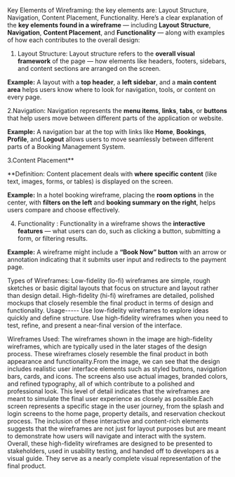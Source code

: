  Key Elements of Wireframing:
   the key elements are: Layout Structure, Navigation, Content Placement, Functionality.
   Here’s a clear explanation of the **key elements found in a wireframe** — including **Layout Structure**, **Navigation**, **Content Placement**, and **Functionality** — along with examples of how each contributes to the overall design:

1. Layout Structure: Layout structure refers to the **overall visual framework** of the page — how elements like headers, footers, sidebars, and content sections are arranged on the screen.

**Example:**
A layout with a **top header**, a **left sidebar**, and a **main content area** helps users know where to look for navigation, tools, or content on every page.

 2.Navigation: Navigation represents the **menu items**, **links**, **tabs**, or **buttons** that help users move between different parts of the application or website.

**Example:**
A navigation bar at the top with links like **Home**, **Bookings**, **Profile**, and **Logout** allows users to move seamlessly between different parts of a Booking Management System.


 3.Content Placement**

**Definition: Content placement deals with **where specific content** (like text, images, forms, or tables) is displayed on the screen.

**Example:**
In a hotel booking wireframe, placing the **room options** in the center, with **filters on the left** and **booking summary on the right**, helps users compare and choose effectively.


 4. Functionality : Functionality in a wireframe shows the **interactive features** — what users can do, such as clicking a button, submitting a form, or filtering results.

**Example:**
A wireframe might include a **“Book Now” button** with an arrow or annotation indicating that it submits user input and redirects to the payment page.



Types of Wireframes: 
Low-fidelity (lo-fi) wireframes are simple, rough sketches or basic digital layouts that focus on structure and layout rather than design detail.
High-fidelity (hi-fi) wireframes are detailed, polished mockups that closely resemble the final product in terms of design and functionality.
Usage----- Use low-fidelity wireframes to explore ideas quickly and define structure.
Use high-fidelity wireframes when you need to test, refine, and present a near-final version of the interface.

Wireframes Used:
The wireframes shown in the image are high-fidelity wireframes, which are typically used in the later stages of the design process. These wireframes closely resemble the final product in both appearance and functionality.From the image, we can see that the design includes realistic user interface elements such as styled buttons, navigation bars, cards, and icons. The screens also use actual images, branded colors, and refined typography, all of which contribute to a polished and professional look. This level of detail indicates that the wireframes are meant to simulate the final user experience as closely as possible.Each screen represents a specific stage in the user journey, from the splash and login screens to the home page, property details, and reservation checkout process. The inclusion of these interactive and content-rich elements suggests that the wireframes are not just for layout purposes but are meant to demonstrate how users will navigate and interact with the system.
Overall, these high-fidelity wireframes are designed to be presented to stakeholders, used in usability testing, and handed off to developers as a visual guide. They serve as a nearly complete visual representation of the final product.










